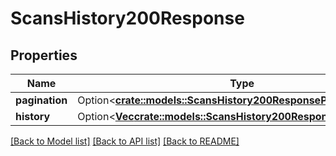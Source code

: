 # ScansHistory200Response

## Properties

Name | Type | Description | Notes
------------ | ------------- | ------------- | -------------
**pagination** | Option<[**crate::models::ScansHistory200ResponsePagination**](scans_history_200_response_pagination.md)> |  | [optional]
**history** | Option<[**Vec<crate::models::ScansHistory200ResponseHistoryInner>**](scans_history_200_response_history_inner.md)> |  | [optional]

[[Back to Model list]](../README.md#documentation-for-models) [[Back to API list]](../README.md#documentation-for-api-endpoints) [[Back to README]](../README.md)


